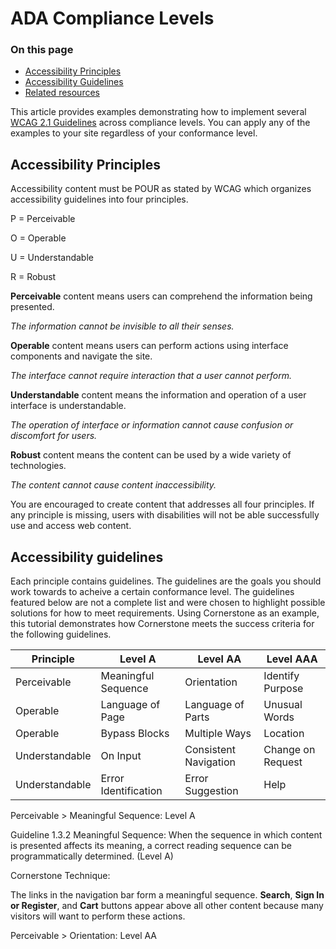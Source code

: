 # ADA Compliance Levels
<div class="otp" id="no-index">

### On this page
- [Accessibility Principles](#accessibility-principles)
- [Accessibility Guidelines](#accessibility-guidelines)
- [Related resources](#related-resources)
</div>

This article provides examples demonstrating how to implement several [WCAG 2.1 Guidelines](https://www.w3.org/TR/WCAG21/#guidelines) across compliance levels. You can apply any of the examples to your site regardless of your conformance level.

## Accessibility Principles
Accessibility content must be POUR as stated by WCAG which organizes accessibility guidelines into four principles.

P = Perceivable

O = Operable

U = Understandable

R = Robust

**Perceivable** content means users can comprehend the information being presented. 

*The information cannot be invisible to all their senses.*

**Operable** content means users can perform actions using interface components and navigate the site.

*The interface cannot require interaction that a user cannot perform.*

**Understandable** content means the information and operation of a user interface is understandable.

*The operation of interface or information cannot cause confusion or discomfort for users.*

**Robust** content means the content can be used by a wide variety of technologies.

*The content cannot cause content inaccessibility.*

You are encouraged to create content that addresses all four principles. If any principle is missing, users with disabilities will not be able successfully use and access web content. 

## Accessibility guidelines
Each principle contains guidelines. The guidelines are the goals you should work towards to acheive a certain conformance level. 
The guidelines featured below are not a complete list and were chosen to highlight possible solutions for how to meet requirements. Using Cornerstone as an example, this tutorial demonstrates how Cornerstone meets the success criteria for the following guidelines.
 

| Principle      | Level A              | Level AA              | Level AAA         |
| --             | --                   | --                    | --                |
| Perceivable    | Meaningful Sequence  | Orientation           | Identify Purpose  |
| Operable       | Language of Page     | Language of Parts     | Unusual Words     |
| Operable       | Bypass Blocks        | Multiple Ways         | Location          |
| Understandable | On Input             | Consistent Navigation | Change on Request |
| Understandable | Error Identification | Error Suggestion      |  Help             | 

Perceivable > Meaningful Sequence: Level A

Guideline 1.3.2 Meaningful Sequence: When the sequence in which content is presented affects its meaning, a correct reading sequence can be programmatically determined. (Level A)

Cornerstone Technique:
<div class="HubBlock--callout">
<div class="CalloutBlock--info">
<div class="HubBlock-content">

 The links in the navigation bar form a meaningful sequence. **Search**, **Sign In or  Register**, and **Cart** buttons appear above all other content because many visitors will want to perform these actions.
 
</div>
</div>
</div>

Perceivable > Orientation: Level AA
